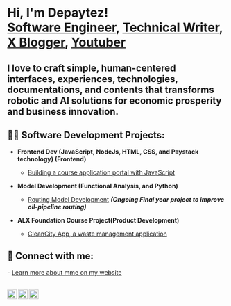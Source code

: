 <h1>Hi, I'm Depaytez! <br/><a href="https://github.com/Depaytez">Software Engineer</a>, <a href="https://">Technical Writer</a>, <a href="https://x.com/DePaytez">X Blogger</a>, <a href="https://www.youtube.com/channel/UCJnuUwBlzqz3GtUDn0hRmPg">Youtuber</a></h1>
<h2>I love to craft simple, human-centered interfaces, experiences, technologies, documentations, and contents that transforms robotic and AI solutions for economic prosperity and business innovation.</h2>

<h2>👨‍💻 Software Development Projects:</h2>

- <b>Frontend Dev (JavaScript, NodeJs, HTML, CSS, <!-- React, NextJs, Typescript, --> and Paystack technology)  (Frontend)</b>
  - [Building a course application portal with JavaScript](https://github.com/Depaytez/Balmcity-course-application/blob/main/)
  <!--
  - [Building SmartBox, a farm automation application]()
  - [Building EasyMarket and EasyBiz ecommerce and CRM applications]() -->
- <b>Model Development (Functional Analysis, and Python)</b>
  - [Routing Model Development](https://github.com/Depaytez/Depaytez/) <b><i>(Ongoing Final year project to improve oil-pipeline routing)</b></i> </b>
  
- <b>ALX Foundation Course Project(Product Development)</b>
  - [CleanCity App, a waste management application](https://github.com/Depaytez/Cleancity-alx-project/tree/main) 
<!--
<h2>👨‍💻 Technical Writing Projects:</h2>

- <b>Web Dev (JavaScript, NodeJs, HTML, CSS, and Paystack technology)  (Frontend)</b>
  - [Building a course registration portal with JavaScript](https://balmcitypush.vercel.app/)
- <b>Model Development (Functional Analysis, and Python)</b>
  - [Routing Model Development](Ongoing and link will be available shortly) <b><i>(Final year project to improve oil-pipeline routing)</b></i>
-->

<h2> 🤳 Connect with me:</h2>
- <a align='center' href='https://sites.google.com/view/depaytez/home'>Learn more about mme on my website</a></br>
</br> 

[<img align="left" alt="Depaytez | YouTube" width="22px" src="https://cdn.jsdelivr.net/npm/simple-icons@v3/icons/youtube.svg" />][youtube]
[<img align="left" alt="Depaytez | Twitter" width="22px" src="https://cdn.jsdelivr.net/npm/simple-icons@v3/icons/twitter.svg" />][twitter]
[<img align="left" alt="Depaytez | LinkedIn" width="22px" src="https://cdn.jsdelivr.net/npm/simple-icons@v3/icons/linkedin.svg" />][linkedin]
<!-- [<img align="left" alt="Depaytez | Instagram" width="22px" src="https://cdn.jsdelivr.net/npm/simple-icons@v3/icons/instagram.svg" />][instagram] -->

[twitter]: https://x.com/DePaytez
[youtube]: https://www.youtube.com/channel/UCJnuUwBlzqz3GtUDn0hRmPg
<!-- [instagram]: notAvailable -->
[linkedin]: https://t.co/dqn1pKWVdY

<!--
**joshmadakor1/joshmadakor1** is a ✨ _special_ ✨ repository because its `README.md` (this file) appears on your GitHub profile.

Here are some ideas to get you started:

- <a href='https://www.youtube.com/watch?v=zgqfWLHNKLk&t=284s'> Youtube tutorial to make portfolio page </a>
- 🔭 I’m currently working on ...
- 🌱 I’m currently learning ...
- 👯 I’m looking to collaborate on ...
- 🤔 I’m looking for help with ...
- 💬 Ask me about ...
- 📫 How to reach me: ...
- 😄 Pronouns: ...
- ⚡ Fun fact: ...
-->
